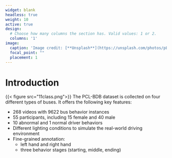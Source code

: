 ```yaml
---
widget: blank
headless: true
weight: 10
active: true
design:
  # Choose how many columns the section has. Valid values: 1 or 2.
  columns: '1'
image:
  caption: 'Image credit: [**Unsplash**](https://unsplash.com/photos/pLCdAaMFLTE)'
  focal_point: ""
  placement: 1
---
```


# Introduction
{{< figure src="11class.png">}} 
The PCL-BDB dataset is collected on four different types of buses. It offers the following key features:
- 268 videos with 9622 bus behavior instances 
- 55 participants, including 15 female and 40 male
- 10 abnormal and 1 normal driver behaviors
- Different lighting conditions to simulate the real-world driving environment
- Fine-grained annotation:
  - left hand and right hand
  - three behavior stages (starting, middle, ending)
